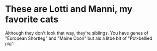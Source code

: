 # These are Lotti and Manni, my favorite cats

Although they don't look that way, they're siblings. You have genes of "European Shortleg" and "Maine Coon" but als a litbe bit of "Pot-bellied pig".
